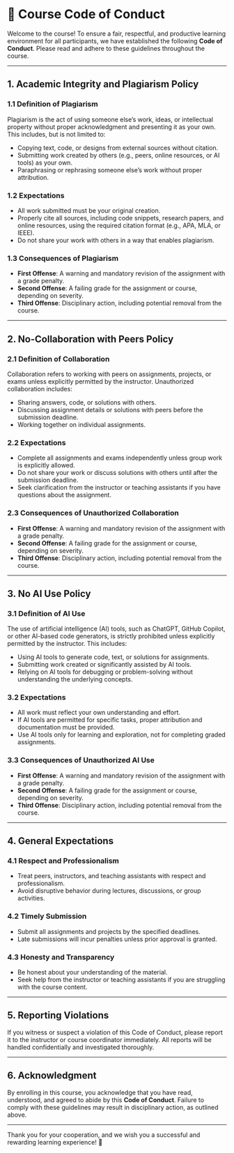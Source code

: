 # 📜 **Course Code of Conduct**

Welcome to the course! To ensure a fair, respectful, and productive learning environment for all participants, we have established the following **Code of Conduct**. Please read and adhere to these guidelines throughout the course.

---

## **1. Academic Integrity and Plagiarism Policy**

### **1.1 Definition of Plagiarism**
Plagiarism is the act of using someone else’s work, ideas, or intellectual property without proper acknowledgment and presenting it as your own. This includes, but is not limited to:
- Copying text, code, or designs from external sources without citation.
- Submitting work created by others (e.g., peers, online resources, or AI tools) as your own.
- Paraphrasing or rephrasing someone else’s work without proper attribution.

### **1.2 Expectations**
- All work submitted must be your original creation.
- Properly cite all sources, including code snippets, research papers, and online resources, using the required citation format (e.g., APA, MLA, or IEEE).
- Do not share your work with others in a way that enables plagiarism.

### **1.3 Consequences of Plagiarism**
- **First Offense**: A warning and mandatory revision of the assignment with a grade penalty.
- **Second Offense**: A failing grade for the assignment or course, depending on severity.
- **Third Offense**: Disciplinary action, including potential removal from the course.

---

## **2. No-Collaboration with Peers Policy**

### **2.1 Definition of Collaboration**
Collaboration refers to working with peers on assignments, projects, or exams unless explicitly permitted by the instructor. Unauthorized collaboration includes:
- Sharing answers, code, or solutions with others.
- Discussing assignment details or solutions with peers before the submission deadline.
- Working together on individual assignments.

### **2.2 Expectations**
- Complete all assignments and exams independently unless group work is explicitly allowed.
- Do not share your work or discuss solutions with others until after the submission deadline.
- Seek clarification from the instructor or teaching assistants if you have questions about the assignment.

### **2.3 Consequences of Unauthorized Collaboration**
- **First Offense**: A warning and mandatory revision of the assignment with a grade penalty.
- **Second Offense**: A failing grade for the assignment or course, depending on severity.
- **Third Offense**: Disciplinary action, including potential removal from the course.

---

## **3. No AI Use Policy**

### **3.1 Definition of AI Use**
The use of artificial intelligence (AI) tools, such as ChatGPT, GitHub Copilot, or other AI-based code generators, is strictly prohibited unless explicitly permitted by the instructor. This includes:
- Using AI tools to generate code, text, or solutions for assignments.
- Submitting work created or significantly assisted by AI tools.
- Relying on AI tools for debugging or problem-solving without understanding the underlying concepts.

### **3.2 Expectations**
- All work must reflect your own understanding and effort.
- If AI tools are permitted for specific tasks, proper attribution and documentation must be provided.
- Use AI tools only for learning and exploration, not for completing graded assignments.

### **3.3 Consequences of Unauthorized AI Use**
- **First Offense**: A warning and mandatory revision of the assignment with a grade penalty.
- **Second Offense**: A failing grade for the assignment or course, depending on severity.
- **Third Offense**: Disciplinary action, including potential removal from the course.

---

## **4. General Expectations**

### **4.1 Respect and Professionalism**
- Treat peers, instructors, and teaching assistants with respect and professionalism.
- Avoid disruptive behavior during lectures, discussions, or group activities.

### **4.2 Timely Submission**
- Submit all assignments and projects by the specified deadlines.
- Late submissions will incur penalties unless prior approval is granted.

### **4.3 Honesty and Transparency**
- Be honest about your understanding of the material.
- Seek help from the instructor or teaching assistants if you are struggling with the course content.

---

## **5. Reporting Violations**

If you witness or suspect a violation of this Code of Conduct, please report it to the instructor or course coordinator immediately. All reports will be handled confidentially and investigated thoroughly.

---

## **6. Acknowledgment**

By enrolling in this course, you acknowledge that you have read, understood, and agreed to abide by this **Code of Conduct**. Failure to comply with these guidelines may result in disciplinary action, as outlined above.

---

Thank you for your cooperation, and we wish you a successful and rewarding learning experience! 🚀
